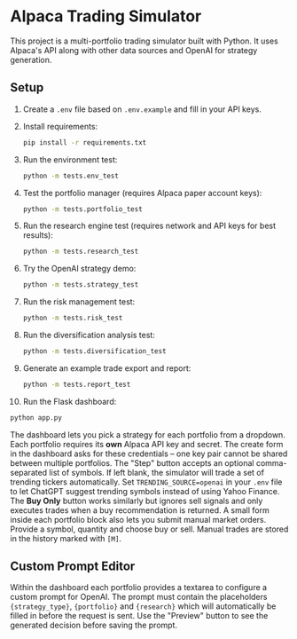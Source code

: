 # Alpaca Trading Simulator

This project is a multi-portfolio trading simulator built with Python. It uses Alpaca's API along with other data sources and OpenAI for strategy generation.

## Setup

1. Create a `.env` file based on `.env.example` and fill in your API keys.
2. Install requirements:
   ```bash
   pip install -r requirements.txt
   ```
3. Run the environment test:
   ```bash
   python -m tests.env_test
   ```
4. Test the portfolio manager (requires Alpaca paper account keys):
   ```bash
   python -m tests.portfolio_test
   ```
5. Run the research engine test (requires network and API keys for best results):
   ```bash
   python -m tests.research_test
   ```
6. Try the OpenAI strategy demo:
   ```bash
   python -m tests.strategy_test
   ```
7. Run the risk management test:
   ```bash
   python -m tests.risk_test
   ```
8. Run the diversification analysis test:
   ```bash
   python -m tests.diversification_test
   ```
9. Generate an example trade export and report:
   ```bash
   python -m tests.report_test
   ```

10. Run the Flask dashboard:
   ```bash
   python app.py
   ```
   The dashboard lets you pick a strategy for each portfolio from a dropdown.
   Each portfolio requires its **own** Alpaca API key and secret. The create form
   in the dashboard asks for these credentials – one key pair cannot be shared
   between multiple portfolios. The "Step" button accepts an optional comma-
   separated list of symbols. If left blank, the simulator will trade a set of
   trending tickers automatically. Set `TRENDING_SOURCE=openai` in your `.env`
   file to let ChatGPT suggest trending symbols instead of using Yahoo Finance.
   The **Buy Only** button works similarly but ignores sell signals and only
   executes trades when a buy recommendation is returned.
   A small form inside each portfolio block also lets you submit manual market
   orders. Provide a symbol, quantity and choose buy or sell. Manual trades are
   stored in the history marked with `[M]`.

## Custom Prompt Editor

Within the dashboard each portfolio provides a textarea to configure a custom
prompt for OpenAI. The prompt must contain the placeholders `{strategy_type}`,
`{portfolio}` and `{research}` which will automatically be filled in before the
request is sent. Use the "Preview" button to see the generated decision before
saving the prompt.

